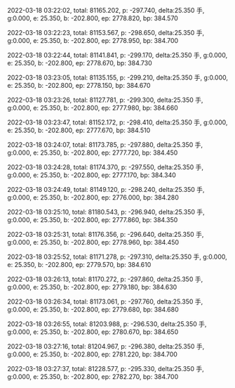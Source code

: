 2022-03-18 03:22:02, total: 81165.202, p: -297.740, delta:25.350 手, g:0.000, e: 25.350, b: -202.800, ep: 2778.820, bp: 384.570

2022-03-18 03:22:23, total: 81153.567, p: -298.650, delta:25.350 手, g:0.000, e: 25.350, b: -202.800, ep: 2778.950, bp: 384.700

2022-03-18 03:22:44, total: 81141.841, p: -299.170, delta:25.350 手, g:0.000, e: 25.350, b: -202.800, ep: 2778.670, bp: 384.730

2022-03-18 03:23:05, total: 81135.155, p: -299.210, delta:25.350 手, g:0.000, e: 25.350, b: -202.800, ep: 2778.150, bp: 384.670

2022-03-18 03:23:26, total: 81127.781, p: -299.300, delta:25.350 手, g:0.000, e: 25.350, b: -202.800, ep: 2777.980, bp: 384.660

2022-03-18 03:23:47, total: 81152.172, p: -298.410, delta:25.350 手, g:0.000, e: 25.350, b: -202.800, ep: 2777.670, bp: 384.510

2022-03-18 03:24:07, total: 81173.785, p: -297.880, delta:25.350 手, g:0.000, e: 25.350, b: -202.800, ep: 2777.720, bp: 384.450

2022-03-18 03:24:28, total: 81174.370, p: -297.550, delta:25.350 手, g:0.000, e: 25.350, b: -202.800, ep: 2777.170, bp: 384.340

2022-03-18 03:24:49, total: 81149.120, p: -298.240, delta:25.350 手, g:0.000, e: 25.350, b: -202.800, ep: 2776.000, bp: 384.280

2022-03-18 03:25:10, total: 81180.543, p: -296.940, delta:25.350 手, g:0.000, e: 25.350, b: -202.800, ep: 2777.860, bp: 384.350

2022-03-18 03:25:31, total: 81176.356, p: -296.640, delta:25.350 手, g:0.000, e: 25.350, b: -202.800, ep: 2778.960, bp: 384.450

2022-03-18 03:25:52, total: 81171.278, p: -297.310, delta:25.350 手, g:0.000, e: 25.350, b: -202.800, ep: 2779.570, bp: 384.610

2022-03-18 03:26:13, total: 81170.272, p: -297.860, delta:25.350 手, g:0.000, e: 25.350, b: -202.800, ep: 2779.180, bp: 384.630

2022-03-18 03:26:34, total: 81173.061, p: -297.760, delta:25.350 手, g:0.000, e: 25.350, b: -202.800, ep: 2779.680, bp: 384.680

2022-03-18 03:26:55, total: 81203.988, p: -296.530, delta:25.350 手, g:0.000, e: 25.350, b: -202.800, ep: 2780.670, bp: 384.650

2022-03-18 03:27:16, total: 81204.967, p: -296.380, delta:25.350 手, g:0.000, e: 25.350, b: -202.800, ep: 2781.220, bp: 384.700

2022-03-18 03:27:37, total: 81228.577, p: -295.330, delta:25.350 手, g:0.000, e: 25.350, b: -202.800, ep: 2782.270, bp: 384.700
